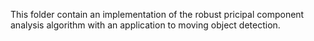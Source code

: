 This folder contain an implementation of the robust pricipal component analysis algorithm with an application to moving object detection.
